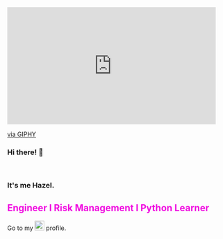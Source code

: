 <iframe src="https://giphy.com/embed/1lDCW5NMgK8q0N5sbq" width="480" height="270" frameBorder="0" class="giphy-embed" allowFullScreen></iframe><p><a href="https://giphy.com/gifs/SuccessionHBO-hbo-advice-succession-1lDCW5NMgK8q0N5sbq">via GIPHY</a></p>


### Hi there! 👋

<br />

### It's me Hazel.
<font color="soft orange">

## Engineer I Risk Management I Python Learner

 </font>

Go to my [<img width="22" src="https://unpkg.com/simple-icons@v8/icons/linkedin.svg" align left />][linkedin] profile.



[linkedin]: https://www.linkedin.com/in/hazelsakarya




<!--
**hazelsakarya/hazelsakarya** is a ✨ _special_ ✨ repository because its `README.md` (this file) appears on your GitHub profile.

Here are some ideas to get you started:

- 🔭 I’m currently working on ...
- 🌱 I’m currently learning ...
- 👯 I’m looking to collaborate on ...
- 🤔 I’m looking for help with ...
- 💬 Ask me about ...
- 📫 How to reach me: ...
- 😄 Pronouns: ...
- ⚡ Fun fact: ...
-->
